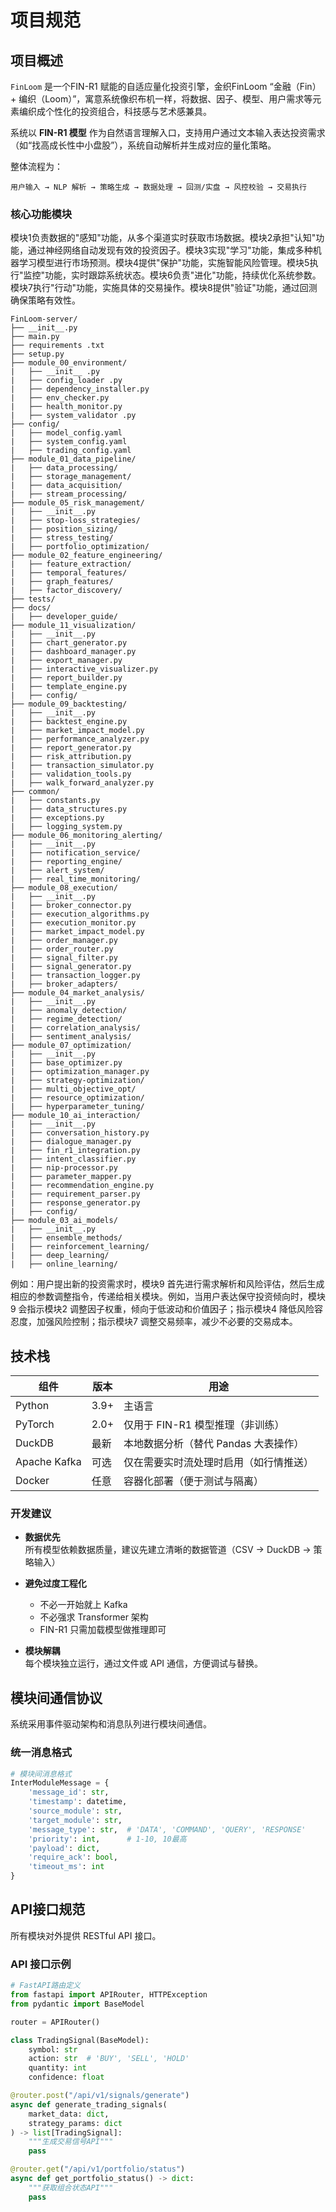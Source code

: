 # 项目规范

## 项目概述

`FinLoom` 是一个FIN-R1 赋能的自适应量化投资引擎，金织FinLoom “金融（Fin）+ 编织（Loom）”，寓意系统像织布机一样，将数据、因子、模型、用户需求等元素编织成个性化的投资组合，科技感与艺术感兼具。

系统以 **FIN-R1 模型** 作为自然语言理解入口，支持用户通过文本输入表达投资需求（如“找高成长性中小盘股”），系统自动解析并生成对应的量化策略。

整体流程为：
```
用户输入 → NLP 解析 → 策略生成 → 数据处理 → 回测/实盘 → 风控校验 → 交易执行
```

### 核心功能模块

模块1负责数据的"感知"功能，从多个渠道实时获取市场数据。模块2承担"认知"功能，通过神经网络自动发现有效的投资因子。模块3实现"学习"功能，集成多种机器学习模型进行市场预测。模块4提供"保护"功能，实施智能风险管理。模块5执行"监控"功能，实时跟踪系统状态。模块6负责"进化"功能，持续优化系统参数。模块7执行"行动"功能，实施具体的交易操作。模块8提供"验证"功能，通过回测确保策略有效性。

```
FinLoom-server/
├── __init__.py
├── main.py
├── requirements .txt
├── setup.py
├── module_00_environment/
|   ├── __init__ .py
|   ├── config_loader .py
|   ├── dependency_installer.py
|   ├── env_checker.py
|   ├── health_monitor.py
|   ├── system_validator .py
├── config/
|   ├── model_config.yaml
|   ├── system_config.yaml
|   ├── trading_config.yaml
├── module_01_data_pipeline/
|   ├── data_processing/
|   ├── storage_management/
|   ├── data_acquisition/
|   ├── stream_processing/
├── module_05_risk_management/
|   ├── __init__.py
|   ├── stop-loss_strategies/
|   ├── position_sizing/
|   ├── stress_testing/
|   ├── portfolio_optimization/
├── module_02_feature_engineering/
|   ├── feature_extraction/
|   ├── temporal_features/
|   ├── graph_features/
|   ├── factor_discovery/
├── tests/
├── docs/
|   ├── developer_guide/
├── module_11_visualization/
|   ├── __init__.py
|   ├── chart_generator.py
|   ├── dashboard_manager.py
|   ├── export_manager.py
|   ├── interactive_visualizer.py
|   ├── report_builder.py
|   ├── template_engine.py
|   ├── config/
├── module_09_backtesting/
|   ├── __init__.py
|   ├── backtest_engine.py
|   ├── market_impact_model.py
|   ├── performance_analyzer.py
|   ├── report_generator.py
|   ├── risk_attribution.py
|   ├── transaction_simulator.py
|   ├── validation_tools.py
|   ├── walk_forward_analyzer.py
├── common/
|   ├── constants.py
|   ├── data_structures.py
|   ├── exceptions.py
|   ├── logging_system.py
├── module_06_monitoring_alerting/
|   ├── __init__.py
|   ├── notification_service/
|   ├── reporting_engine/
|   ├── alert_system/
|   ├── real_time_monitoring/
├── module_08_execution/
|   ├── __init__.py
|   ├── broker_connector.py
|   ├── execution_algorithms.py
|   ├── execution_monitor.py
|   ├── market_impact_model.py
|   ├── order_manager.py
|   ├── order_router.py
|   ├── signal_filter.py
|   ├── signal_generator.py
|   ├── transaction_logger.py
|   ├── broker_adapters/
├── module_04_market_analysis/
|   ├── __init__.py
|   ├── anomaly_detection/
|   ├── regime_detection/
|   ├── correlation_analysis/
|   ├── sentiment_analysis/
├── module_07_optimization/
|   ├── __init__.py
|   ├── base_optimizer.py
|   ├── optimization_manager.py
|   ├── strategy-optimization/
|   ├── multi_objective_opt/
|   ├── resource_optimization/
|   ├── hyperparameter_tuning/
├── module_10_ai_interaction/
|   ├── __init__.py
|   ├── conversation_history.py
|   ├── dialogue_manager.py
|   ├── fin_r1_integration.py
|   ├── intent_classifier.py
|   ├── nip-processor.py
|   ├── parameter_mapper.py
|   ├── recommendation_engine.py
|   ├── requirement_parser.py
|   ├── response_generator.py
|   ├── config/
├── module_03_ai_models/
|   ├── __init__.py
|   ├── ensemble_methods/
|   ├── reinforcement_learning/
|   ├── deep_learning/
|   ├── online_learning/
```

例如：用户提出新的投资需求时，模块9 首先进行需求解析和风险评估，然后生成相应的参数调整指令，传递给相关模块。例如，当用户表达保守投资倾向时，模块9 会指示模块2 调整因子权重，倾向于低波动和价值因子；指示模块4 降低风险容忍度，加强风险控制；指示模块7 调整交易频率，减少不必要的交易成本。

## 技术栈


| 组件 | 版本 | 用途 |
|------|------|------|
| Python | 3.9+ | 主语言 |
| PyTorch | 2.0+ | 仅用于 FIN-R1 模型推理（非训练） |
| DuckDB | 最新 | 本地数据分析（替代 Pandas 大表操作） |
| Apache Kafka | 可选 | 仅在需要实时流处理时启用（如行情推送） |
| Docker | 任意 | 容器化部署（便于测试与隔离） |


### 开发建议

- **数据优先**  
   所有模型依赖数据质量，建议先建立清晰的数据管道（CSV → DuckDB → 策略输入）

- **避免过度工程化**  
   - 不必一开始就上 Kafka
   - 不必强求 Transformer 架构
   - FIN-R1 只需加载模型做推理即可

- **模块解耦**  
   每个模块独立运行，通过文件或 API 通信，方便调试与替换。

## 模块间通信协议

系统采用事件驱动架构和消息队列进行模块间通信。

### 统一消息格式

```python
# 模块间消息格式
InterModuleMessage = {
    'message_id': str,
    'timestamp': datetime,
    'source_module': str,
    'target_module': str,
    'message_type': str,  # 'DATA', 'COMMAND', 'QUERY', 'RESPONSE'
    'priority': int,      # 1-10, 10最高
    'payload': dict,
    'require_ack': bool,
    'timeout_ms': int
}
```

## API接口规范

所有模块对外提供 RESTful API 接口。

### API 接口示例

```python
# FastAPI路由定义
from fastapi import APIRouter, HTTPException
from pydantic import BaseModel

router = APIRouter()

class TradingSignal(BaseModel):
    symbol: str
    action: str  # 'BUY', 'SELL', 'HOLD'
    quantity: int
    confidence: float

@router.post("/api/v1/signals/generate")
async def generate_trading_signals(
    market_data: dict,
    strategy_params: dict
) -> list[TradingSignal]:
    """生成交易信号API"""
    pass

@router.get("/api/v1/portfolio/status")
async def get_portfolio_status() -> dict:
    """获取组合状态API"""
    pass
```
